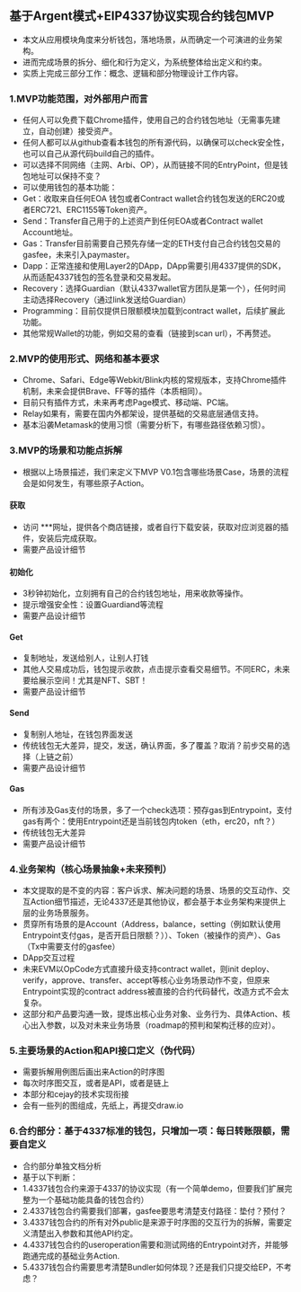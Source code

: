 
## 基于Argent模式+EIP4337协议实现合约钱包MVP
+ 本文从应用模块角度来分析钱包，落地场景，从而确定一个可演进的业务架构。
+ 进而完成场景的拆分、细化和行为定义，为系统整体给出定义和约束。
+ 实质上完成三部分工作：概念、逻辑和部分物理设计工作内容。

### 1.MVP功能范围，对外部用户而言
+ 任何人可以免费下载Chrome插件，使用自己的合约钱包地址（无需事先建立，自动创建）接受资产。
+ 任何人都可以从github查看本钱包的所有源代码，以确保可以check安全性，也可以自己从源代码build自己的插件。
+ 可以选择不同网络（主网、Arbi、OP），从而链接不同的EntryPoint，但是钱包地址可以保持不变？
+ 可以使用钱包的基本功能：
+ Get：收取来自任何EOA 钱包或者Contract wallet合约钱包发送的ERC20或者ERC721、ERC1155等Token资产。
+ Send：Transfer自己用于的上述资产到任何EOA或者Contract wallet Account地址。
+ Gas：Transfer目前需要自己预先存储一定的ETH支付自己合约钱包交易的gasfee，未来引入paymaster。
+ Dapp：正常连接和使用Layer2的DApp，DApp需要引用4337提供的SDK，从而适配4337钱包的签名登录和交易发起。
+ Recovery：选择Guardian（默认4337wallet官方团队是第一个），任何时间主动选择Recovery（通过link发送给Guardian）
+ Programming：目前仅提供日限额模块加载到contract wallet，后续扩展此功能。
+ 其他常规Wallet的功能，例如交易的查看（链接到scan url），不再赘述。
### 2.MVP的使用形式、网络和基本要求
+ Chrome、Safari、Edge等Webkit/Blink内核的常规版本，支持Chrome插件机制，未来会提供Brave、FF等的插件（本质相同）。
+ 目前只有插件方式，未来再考虑Page模式、移动端、PC端。
+ Relay如果有，需要在国内外都架设，提供基础的交易底层通信支持。
+ 基本沿袭Metamask的使用习惯（需要分析下，有哪些路径依赖习惯）。

### 3.MVP的场景和功能点拆解
+ 根据以上场景描述，我们来定义下MVP V0.1包含哪些场景Case，场景的流程会是如何发生，有哪些原子Action。
#### 获取
+ 访问 ***网址，提供各个商店链接，或者自行下载安装，获取对应浏览器的插件，安装后完成获取。
+ 需要产品设计细节
#### 初始化
+ 3秒钟初始化，立刻拥有自己的合约钱包地址，用来收款等操作。
+ 提示增强安全性：设置Guardiand等流程
+ 需要产品设计细节
#### Get
+ 复制地址，发送给别人，让别人打钱
+ 其他人交易成功后，钱包提示收款，点击提示查看交易细节。不同ERC，未来要给展示空间！尤其是NFT、SBT！
+ 需要产品设计细节
#### Send
+ 复制别人地址，在钱包界面发送
+ 传统钱包无大差异，提交，发送，确认界面，多了覆盖？取消？前步交易的选择（上链之前）
+ 需要产品设计细节
#### Gas
+ 所有涉及Gas支付的场景，多了一个check选项：预存gas到Entrypoint，支付gas有两个：使用Entrypoint还是当前钱包内token（eth，erc20，nft？）
+ 传统钱包无大差异
+ 需要产品设计细节
### 4.业务架构（核心场景抽象+未来预判）
+ 本文提取的是不变的内容：客户诉求、解决问题的场景、场景的交互动作、交互Action细节描述，无论4337还是其他协议，都会基于本业务架构来提供上层的业务场景服务。
+ 贯穿所有场景的是Account（Address，balance，setting（例如默认使用Entrypoint支付gas，是否开启日限额？））、Token（被操作的资产）、Gas（Tx中需要支付的gasfee）
+ DApp交互过程
+ 未来EVM以OpCode方式直接升级支持contract wallet，则init deploy、verify，approve、transfer、accept等核心业务场景动作不变，但原来Entrypoint实现的contract address被直接的合约代码替代，改造方式不会太复杂。
+ 这部分和产品要沟通一致，提炼出核心业务对象、业务行为、具体Action、核心出入参数，以及对未来业务场景（roadmap的预判和架构迁移的应对）。
### 5.主要场景的Action和API接口定义（伪代码）
+ 需要拆解用例图后画出来Action的时序图
+ 每次时序图交互，或者是API，或者是链上
+ 本部分和cejay的技术实现衔接
+ 会有一些列的图组成，先纸上，再提交draw.io
### 6.合约部分：基于4337标准的钱包，只增加一项：每日转账限额，需要自定义
+ 合约部分单独文档分析
+ 基于以下判断：
+ 1.4337钱包合约来源于4337的协议实现（有一个简单demo，但要我们扩展完整为一个基础功能具备的钱包合约）
+ 2.4337钱包合约需要我们部署，gasfee要思考清楚支付路径：垫付？预付？
+ 3.4337钱包合约的所有对外public是来源于时序图的交互行为的拆解，需要定义清楚出入参数和其他API约定。
+ 4.4337钱包合约的useroperation需要和测试网络的Entrypoint对齐，并能够跑通完成的基础业务Action.
+ 5.4337钱包合约需要思考清楚Bundler如何体现？还是我们只提交给EP，不考虑？
